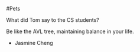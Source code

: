#Pets

What did Tom say to the CS students?


Be like the AVL tree, maintaining balance in your life.



- Jasmine Cheng
